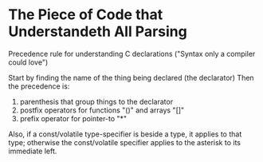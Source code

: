 The Piece of Code that Understandeth All Parsing
==================================================
 
Precedence rule for understanding C declarations
("Syntax only a compiler could love")

Start by finding the name of the thing being declared (the declarator)
Then the precedence is:  
1. parenthesis that group things to the declarator  
2. postfix operators for functions "()" and arrays "[]"  
3. prefix operator for pointer-to "*"  
 
Also, if a const/volatile type-specifier is beside a type, it applies to that
type; otherwise the const/volatile specifier applies to the asterisk to its immediate left.

